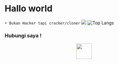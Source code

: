 # Hallo world
`• Bukan Hacker tapi cracker/cloner`
<img src="https://github-readme-stats.vercel.app/api?username=RamaDevCode&show_icons=true&theme=radical&title_color=8E2DE2&text_color=fff&icon_color=8E2DE2">
![Top Langs](https://github-readme-stats.vercel.app/api/top-langs/?username=RamaDevCode&theme=radical&title_color=8E2DE2&text_color=fff)

<h3>  Hubungi saya !</h3>

<p align="center">
&nbsp; <a href="https://www.instagram.com/ramadevcode/" target="_blank" rel="noopener noreferrer"><img src="https://img.icons8.com/plasticine/100/000000/instagram-new.png" width="50" /></a>  
</p>
